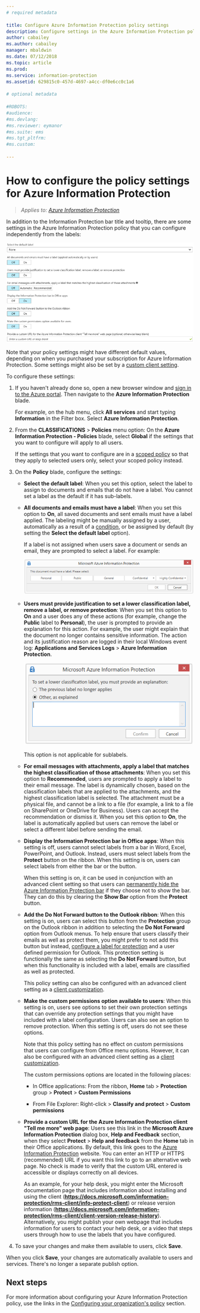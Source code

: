 ```yaml
---
# required metadata

title: Configure Azure Information Protection policy settings
description: Configure settings in the Azure Information Protection policy that apply to all users, all devices.
author: cabailey
ms.author: cabailey
manager: mbaldwin
ms.date: 07/12/2018
ms.topic: article
ms.prod:
ms.service: information-protection
ms.assetid: 629815c0-457d-4697-a4cc-df0e6cc0c1a6

# optional metadata

#ROBOTS:
#audience:
#ms.devlang:
#ms.reviewer: eymanor
#ms.suite: ems
#ms.tgt_pltfrm:
#ms.custom:

---
```


# How to configure the policy settings for Azure Information Protection

>*Applies to: [Azure Information Protection](https://azure.microsoft.com/pricing/details/information-protection)*

In addition to the Information Protection bar title and tooltip, there are some settings in the Azure Information Protection policy that you can configure independently from the labels:

![Azure Information Protection policy global settings](./media/info-protect-policy-default-settingsv3.png)

Note that your policy settings might have different default values, depending on when you purchased your subscription for Azure Information Protection. Some settings might also be set by a [custom client setting](./rms-client/client-admin-guide-customizations.md).

To configure these settings:

1. If you haven't already done so, open a new browser window and [sign in to the Azure portal](configure-policy.md#signing-in-to-the-azure-portal). Then navigate to the **Azure Information Protection** blade.
    
    For example, on the hub menu, click **All services** and start typing **Information** in the Filter box. Select **Azure Information Protection**.

2. From the **CLASSIFICATIONS** > **Policies** menu option: On the **Azure Information Protection - Policies** blade, select **Global** if the settings that you want to configure will apply to all users.
    
    If the settings that you want to configure are in a [scoped policy](configure-policy-scope.md) so that they apply to selected users only, select your scoped policy instead.

3. On the **Policy** blade, configure the settings:
    
    - **Select the default label**: When you set this option, select the label to assign to documents and emails that do not have a label. You cannot set a label as the default if it has sub-labels. 
    
    - **All documents and emails must have a label**: When you set this option to **On**, all saved documents and sent emails must have a label applied. The labeling might be manually assigned by a user, automatically as a result of a [condition](configure-policy-classification.md), or be assigned by default (by setting the **Select the default label** option).
        
        If a label is not assigned when users save a document or sends an email, they are prompted to select a label. For example:
        
        ![Azure Information Protection prompt if labeling is enforced](./media/info-protect-enforce-labelv2.png)
        
    - **Users must provide justification to set a lower classification label, remove a label, or remove protection**: When you set this option to **On** and a user does any of these actions (for example, change the **Public** label to **Personal**), the user is prompted to provide an explanation for this action. For example, the user might explain that the document no longer contains sensitive information. The action and its justification reason are logged in their local Windows event log: **Applications and Services Logs** > **Azure Information Protection**.  
        
        ![Azure Information Protection prompt if new classification is lower](./media/info-protect-lower-justification.png)
        
        This option is not applicable for sublabels.
        
    - **For email messages with attachments, apply a label that matches the highest classification of those attachments**: When you set this option to **Recommended**, users are prompted to apply a label to their email message. The label is dynamically chosen, based on the classification labels that are applied to the attachments, and the highest classification label is selected. The attachment must be a physical file, and cannot be a link to a file (for example, a link to a file on SharePoint or OneDrive for Business). Users can accept the recommendation or dismiss it. When you set this option to **On**, the label is automatically applied but users can remove the label or select a different label before sending the email.  
    
    - **Display the Information Protection bar in Office apps**: When this setting is off, users cannot select labels from a bar in Word, Excel, PowerPoint, and Outlook. Instead, users must select labels from the **Protect** button on the ribbon. When this setting is on, users can select labels from either the bar or the button.
        
        When this setting is on, it can be used in conjunction with an advanced client setting so that users can [permanently hide the Azure Information Protection bar](./rms-client/client-admin-guide-customizations.md#permanently-hide-the-azure-information-protection-bar) if they choose not to show the bar. They can do this by clearing the **Show Bar** option from the **Protect** button.
    
    - **Add the Do Not Forward button to the Outlook ribbon**: When this setting is on, users can select this button from the **Protection** group on the Outlook ribbon in addition to selecting the **Do Not Forward** option from Outlook menus. To help ensure that users classify their emails as well as protect them, you might prefer to not add this button but instead, [configure a label for protection](configure-policy-protection.md) and a user defined permission for Outlook. This protection setting is functionally the same as selecting the **Do Not Forward** button, but when this functionality is included with a label, emails are classified as well as protected.
    
        This policy setting can also be configured with an advanced client setting as a [client customization](./rms-client/client-admin-guide-customizations.md#hide-or-show-the-do-not-forward-button-in-outlook).
    
    - **Make the custom permissions option available to users**: When this setting is on, users see options to set their own protection settings that can override any protection settings that you might have included with a label configuration. Users can also see an option to remove protection. When this setting is off, users do not see these options.
        
        Note that this policy setting has no effect on custom permissions that users can configure from Office menu options. However, it can also be configured with an advanced client setting as a [client customization](./rms-client/client-admin-guide-customizations.md#make-the-custom-permissions-options-available-or-unavailable-to-users).
        
        The custom permissions options are located in the following places:
        
        - In Office applications: From the ribbon, **Home** tab > **Protection** group > **Protect** > **Custom Permissions**
        
        - From File Explorer: Right-click > **Classify and protect** > **Custom permissions**
    
    - **Provide a custom URL for the Azure Information Protection client "Tell me more" web page**: Users see this link in the **Microsoft Azure Information Protection** dialog box, **Help and Feedback** section, when they select **Protect** > **Help and feedback** from the **Home** tab in their Office applications. By default, this link goes to the [Azure Information Protection](https://www.microsoft.com/cloud-platform/azure-information-protection) website. You can enter an HTTP or HTTPS (recommended) URL if you want this link to go to an alternative web page. No check is made to verify that the custom URL entered is accessible or displays correctly on all devices.
        
        As an example, for your help desk, you might enter the Microsoft documentation page that includes information about installing and using the client (**https://docs.microsoft.com/information-protection/rms-client/info-protect-client**) or release version information (**https://docs.microsoft.com/information-protection/rms-client/client-version-release-history**). Alternatively, you might publish your own webpage that includes information for users to contact your help desk, or a video that steps users through how to use the labels that you have configured.

3. To save your changes and make them available to users, click **Save**.

When you click **Save**, your changes are automatically available to users and services. There's no longer a separate publish option.

## Next steps

For more information about configuring your Azure Information Protection policy, use the links in the [Configuring your organization's policy](configure-policy.md#configuring-your-organizations-policy) section.  

